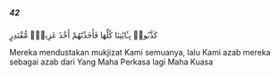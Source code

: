 ##### 42

<span class="ayah">كَذَّبُوا۟ بِـَٔايَٰتِنَا كُلِّهَا فَأَخَذْنَٰهُمْ أَخْذَ عَزِيزٍۢ مُّقْتَدِرٍ</span>

<span class="ayah_translation">Mereka mendustakan mukjizat Kami semuanya, lalu Kami azab mereka sebagai azab dari Yang Maha Perkasa lagi Maha Kuasa</span>
